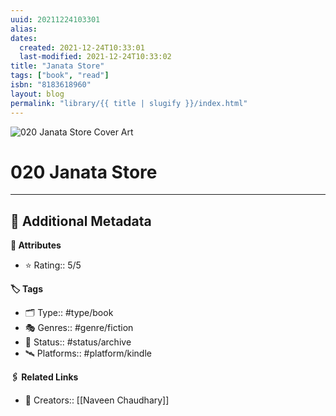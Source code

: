 ```yaml
---
uuid: 20211224103301
alias:
dates:
  created: 2021-12-24T10:33:01
  last-modified: 2021-12-24T10:33:02
title: "Janata Store"
tags: ["book", "read"]
isbn: "8183618960"
layout: blog
permalink: "library/{{ title | slugify }}/index.html"
---
```


![020 Janata Store Cover Art](https://i.gr-assets.com/images/S/compressed.photo.goodreads.com/books/1546600884l/43460879._SY475_.jpg)

# 020 Janata Store

---

## 📇 Additional Metadata

**🧰 Attributes**

- ⭐ Rating:: 5/5

**🏷 Tags**

- 🗂 Type:: #type/book
- 🎭 Genres:: #genre/fiction
- 🏁 Status:: #status/archive
- 🛰 Platforms:: #platform/kindle

**🖇️ Related Links**

- 👤 Creators:: [[Naveen Chaudhary]]

